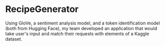 # RecipeGenerator
Using GloVe, a sentiment analysis model, and a token identification model (both from Hugging Face), my team developed an application that would take user's input and match their requests with elements of a Kaggle dataset.
